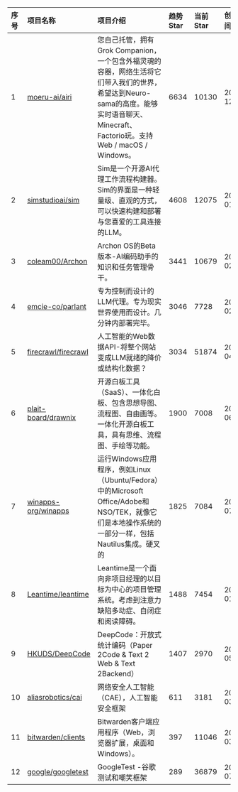 |序号|项目名称|项目介绍|趋势Star|当前Star|创建时间|
|:---|:---|:---|:---|:---|:---|
|1|[moeru-ai/airi](https://github.com/moeru-ai/airi)|您自己托管，拥有Grok Companion，一个包含外福灵魂的容器，网络生活将它们带入我们的世界，希望达到Neuro-sama的高度。能够实时语音聊天、Minecraft、Factorio玩。支持Web / macOS / Windows。|6634|10130|2024-12-01|
|2|[simstudioai/sim](https://github.com/simstudioai/sim)|Sim是一个开源AI代理工作流程构建器。Sim的界面是一种轻量级、直观的方式，可以快速构建和部署与您喜爱的工具连接的LLM。|4608|12075|2025-01-05|
|3|[coleam00/Archon](https://github.com/coleam00/Archon)|Archon OS的Beta版本-AI编码助手的知识和任务管理骨干。|3441|10679|2025-02-07|
|4|[emcie-co/parlant](https://github.com/emcie-co/parlant)|专为控制而设计的LLM代理。专为现实世界使用而设计。几分钟内部署完毕。|3046|7728|2024-02-15|
|5|[firecrawl/firecrawl](https://github.com/firecrawl/firecrawl)|人工智能的Web数据API-将整个网站变成LLM就绪的降价或结构化数据？|3034|51874|2024-04-15|
|6|[plait-board/drawnix](https://github.com/plait-board/drawnix)|开源白板工具（SaaS）、一体化白板、包含思想导图、流程图、自由画等。一体化开源白板工具，具有思维、流程图、手绘等功能。|1900|7008|2024-06-04|
|7|[winapps-org/winapps](https://github.com/winapps-org/winapps)|运行Windows应用程序，例如Linux（Ubuntu/Fedora）中的Microsoft Office/Adobe和NSO/TEK，就像它们是本地操作系统的一部分一样，包括Nautilus集成。硬叉的|1825|7084|2023-07-05|
|8|[Leantime/leantime](https://github.com/Leantime/leantime)|Leantime是一个面向非项目经理的以目标为中心的项目管理系统。考虑到注意力缺陷多动症、自闭症和阅读障碍。|1488|7454|2015-01-23|
|9|[HKUDS/DeepCode](https://github.com/HKUDS/DeepCode)|DeepCode：开放式统计编码（Paper 2Code & Text 2 Web & Text 2Backend）|1407|2970|2025-05-14|
|10|[aliasrobotics/cai](https://github.com/aliasrobotics/cai)|网络安全人工智能（CAE），人工智能安全框架|611|3181|2025-03-31|
|11|[bitwarden/clients](https://github.com/bitwarden/clients)|Bitwarden客户端应用程序（Web，浏览器扩展，桌面和Windows）。|397|11046|2016-03-09|
|12|[google/googletest](https://github.com/google/googletest)|GoogleTest -谷歌测试和嘲笑框架|289|36879|2015-07-28|